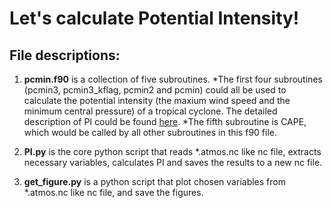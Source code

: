 # Let's calculate Potential Intensity!

## File descriptions:
 1. **pcmin.f90** is a collection of five subroutines.
*The first four subroutines (pcmin3, pcmin3_kflag, pcmin2 and pcmin) could all be used to calculate the potential intensity (the maxium wind speed and the minimum central pressure) of a tropical cyclone. The detailed description of PI could be found [here](https://emanuel.mit.edu/limits-hurricane-intensity). 
*The fifth subroutine is CAPE, which would be called by all other subroutines in this f90 file.

2. **PI.py** is the core python script that reads \*.atmos.nc like nc file, extracts necessary variables, calculates PI and saves the results to a new nc file.

3. **get_figure.py** is a python script that plot chosen variables from \*.atmos.nc like nc file, and save the figures.
